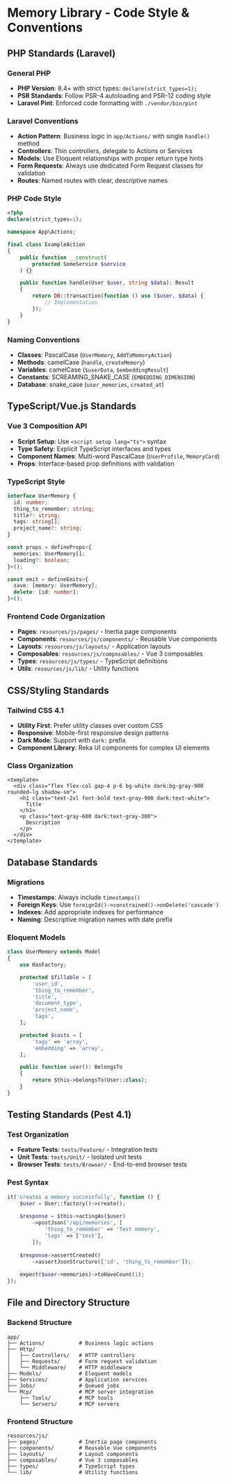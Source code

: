 # Memory Library - Code Style & Conventions

## PHP Standards (Laravel)

### General PHP
- **PHP Version**: 8.4+ with strict types: `declare(strict_types=1);`
- **PSR Standards**: Follow PSR-4 autoloading and PSR-12 coding style
- **Laravel Pint**: Enforced code formatting with `./vendor/bin/pint`

### Laravel Conventions
- **Action Pattern**: Business logic in `app/Actions/` with single `handle()` method
- **Controllers**: Thin controllers, delegate to Actions or Services
- **Models**: Use Eloquent relationships with proper return type hints
- **Form Requests**: Always use dedicated Form Request classes for validation
- **Routes**: Named routes with clear, descriptive names

### PHP Code Style
```php
<?php
declare(strict_types=1);

namespace App\Actions;

final class ExampleAction
{
    public function __construct(
        protected SomeService $service
    ) {}

    public function handle(User $user, string $data): Result
    {
        return DB::transaction(function () use ($user, $data) {
            // Implementation
        });
    }
}
```

### Naming Conventions
- **Classes**: PascalCase (`UserMemory`, `AddToMemoryAction`)
- **Methods**: camelCase (`handle`, `createMemory`)
- **Variables**: camelCase (`$userData`, `$embeddingResult`)
- **Constants**: SCREAMING_SNAKE_CASE (`EMBEDDING_DIMENSION`)
- **Database**: snake_case (`user_memories`, `created_at`)

## TypeScript/Vue.js Standards

### Vue 3 Composition API
- **Script Setup**: Use `<script setup lang="ts">` syntax
- **Type Safety**: Explicit TypeScript interfaces and types
- **Component Names**: Multi-word PascalCase (`UserProfile`, `MemoryCard`)
- **Props**: Interface-based prop definitions with validation

### TypeScript Style
```typescript
interface UserMemory {
  id: number;
  thing_to_remember: string;
  title?: string;
  tags: string[];
  project_name?: string;
}

const props = defineProps<{
  memories: UserMemory[];
  loading?: boolean;
}>();

const emit = defineEmits<{
  save: [memory: UserMemory];
  delete: [id: number];
}>();
```

### Frontend Code Organization
- **Pages**: `resources/js/pages/` - Inertia page components
- **Components**: `resources/js/components/` - Reusable Vue components  
- **Layouts**: `resources/js/layouts/` - Application layouts
- **Composables**: `resources/js/composables/` - Vue 3 composables
- **Types**: `resources/js/types/` - TypeScript definitions
- **Utils**: `resources/js/lib/` - Utility functions

## CSS/Styling Standards

### Tailwind CSS 4.1
- **Utility First**: Prefer utility classes over custom CSS
- **Responsive**: Mobile-first responsive design patterns
- **Dark Mode**: Support with `dark:` prefix
- **Component Library**: Reka UI components for complex UI elements

### Class Organization
```vue
<template>
  <div class="flex flex-col gap-4 p-6 bg-white dark:bg-gray-900 rounded-lg shadow-sm">
    <h1 class="text-2xl font-bold text-gray-900 dark:text-white">
      Title
    </h1>
    <p class="text-gray-600 dark:text-gray-300">
      Description
    </p>
  </div>
</template>
```

## Database Standards

### Migrations
- **Timestamps**: Always include `timestamps()`
- **Foreign Keys**: Use `foreignId()->constrained()->onDelete('cascade')`
- **Indexes**: Add appropriate indexes for performance
- **Naming**: Descriptive migration names with date prefix

### Eloquent Models
```php
class UserMemory extends Model
{
    use HasFactory;

    protected $fillable = [
        'user_id',
        'thing_to_remember',
        'title',
        'document_type',
        'project_name',
        'tags',
    ];

    protected $casts = [
        'tags' => 'array',
        'embedding' => 'array',
    ];

    public function user(): BelongsTo
    {
        return $this->belongsTo(User::class);
    }
}
```

## Testing Standards (Pest 4.1)

### Test Organization
- **Feature Tests**: `tests/Feature/` - Integration tests
- **Unit Tests**: `tests/Unit/` - Isolated unit tests  
- **Browser Tests**: `tests/Browser/` - End-to-end browser tests

### Pest Syntax
```php
it('creates a memory successfully', function () {
    $user = User::factory()->create();
    
    $response = $this->actingAs($user)
        ->postJson('/api/memories', [
            'thing_to_remember' => 'Test memory',
            'tags' => ['test'],
        ]);
    
    $response->assertCreated()
        ->assertJsonStructure(['id', 'thing_to_remember']);
    
    expect($user->memories)->toHaveCount(1);
});
```

## File and Directory Structure

### Backend Structure
```
app/
├── Actions/           # Business logic actions
├── Http/
│   ├── Controllers/   # HTTP controllers
│   ├── Requests/      # Form request validation
│   └── Middleware/    # HTTP middleware
├── Models/            # Eloquent models
├── Services/          # Application services
├── Jobs/              # Queued jobs
└── Mcp/               # MCP server integration
    ├── Tools/         # MCP tools
    └── Servers/       # MCP servers
```

### Frontend Structure
```
resources/js/
├── pages/             # Inertia page components
├── components/        # Reusable Vue components
├── layouts/           # Layout components
├── composables/       # Vue 3 composables
├── types/             # TypeScript types
└── lib/               # Utility functions
```